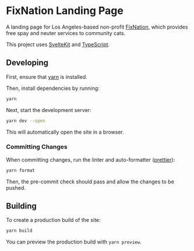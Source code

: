 # FixNation Landing Page

A landing page for Los Angeles-based non-profit [FixNation](https://fixnation.org), which provides free spay and neuter services to community cats.

This project uses [SvelteKit](https://kit.svelte.dev) and [TypeScript](https://www.typescriptlang.org).

## Developing

First, ensure that [yarn](https://yarnpkg.com) is installed.

Then, install dependencies by running:

```bash
yarn
```

Next, start the development server:

```bash
yarn dev --open
```

This will automatically open the site in a browser.

### Committing Changes

When committing changes, run the linter and auto-formatter ([prettier](https://prettier.io)):

```bash
yarn format
```

Then, the pre-commit check should pass and allow the changes to be pushed.

## Building

To create a production build of the site:

```bash
yarn build
```

You can preview the production build with `yarn preview`.
